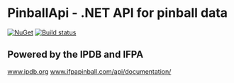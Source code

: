 # PinballApi - .NET API for pinball data  

[![NuGet](https://img.shields.io/nuget/v/PinballApi.svg)](https://www.nuget.org/packages/PinballApi/)
[![Build status](https://ci.appveyor.com/api/projects/status/4rtysrew55bgdo8e?svg=true)](https://ci.appveyor.com/project/edgiardina/PinballApi)
## Powered by the IPDB and IFPA
www.ipdb.org
www.ifpapinball.com/api/documentation/

